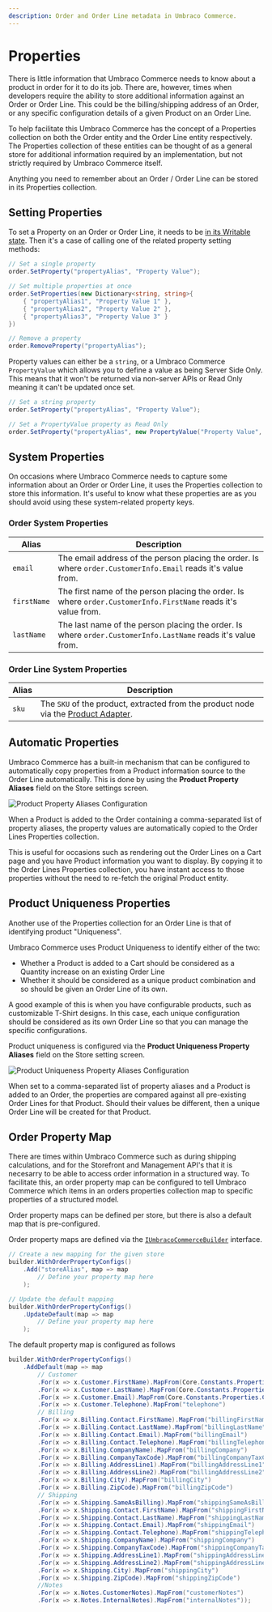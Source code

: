 ```yaml
---
description: Order and Order Line metadata in Umbraco Commerce.
---
```


# Properties

There is little information that Umbraco Commerce needs to know about a product in order for it to do its job. There are, however, times when developers require the ability to store additional information against an Order or Order Line. This could be the billing/shipping address of an Order, or any specific configuration details of a given Product on an Order Line.

To help facilitate this Umbraco Commerce has the concept of a Properties collection on both the Order entity and the Order Line entity respectively. The Properties collection of these entities can be thought of as a general store for additional information required by an implementation, but not strictly required by Umbraco Commerce itself.

Anything you need to remember about an Order / Order Line can be stored in its Properties collection.

## Setting Properties

To set a Property on an Order or Order Line, it needs to be [in its Writable state](readonly-and-writable-entities.md#converting-a-readonly-entity-into-a-writable-entity). Then it's a case of calling one of the related property setting methods:

```csharp
// Set a single property
order.SetProperty("propertyAlias", "Property Value");

// Set multiple properties at once
order.SetProperties(new Dictionary<string, string>{
    { "propertyAlias1", "Property Value 1" },
    { "propertyAlias2", "Property Value 2" },
    { "propertyAlias3", "Property Value 3" }
})

// Remove a property
order.RemoveProperty("propertyAlias");

```

Property values can either be a `string`, or a Umbraco Commerce `PropertyValue` which allows you to define a value as being Server Side Only. This means that it won't be returned via non-server APIs or Read Only meaning it can't be updated once set.

```csharp
// Set a string property
order.SetProperty("propertyAlias", "Property Value");

// Set a PropertyValue property as Read Only
order.SetProperty("propertyAlias", new PropertyValue("Property Value", isReadOnly: true));
```

## System Properties

On occasions where Umbraco Commerce needs to capture some information about an Order or Order Line, it uses the Properties collection to store this information. It's useful to know what these properties are as you should avoid using these system-related property keys.

### Order System Properties

| Alias       | Description                                                                                                    |
| ----------- | -------------------------------------------------------------------------------------------------------------- |
| `email`     | The email address of the person placing the order. Is where `order.CustomerInfo.Email` reads it's value from.  |
| `firstName` | The first name of the person placing the order. Is where `order.CustomerInfo.FirstName` reads it's value from. |
| `lastName`  | The last name of the person placing the order. Is where `order.CustomerInfo.LastName` reads it's value from.   |

### Order Line System Properties

| Alias | Description                                                                                               |
| ----- | --------------------------------------------------------------------------------------------------------- |
| `sku` | The `SKU` of the product, extracted from the product node via the [Product Adapter](product-adapters.md). |

## Automatic Properties

Umbraco Commerce has a built-in mechanism that can be configured to automatically copy properties from a Product information source to the Order Line automatically. This is done by using the **Product Property Aliases** field on the Store settings screen.

![Product Property Aliases Configuration](../media/product\_property\_aliases.png)

When a Product is added to the Order containing a comma-separated list of property aliases, the property values are automatically copied to the Order Lines Properties collection.

This is useful for occasions such as rendering out the Order Lines on a Cart page and you have Product information you want to display. By copying it to the Order Lines Properties collection, you have instant access to those properties without the need to re-fetch the original Product entity.

## Product Uniqueness Properties

Another use of the Properties collection for an Order Line is that of identifying product "Uniqueness".

Umbraco Commerce uses Product Uniqueness to identify either of the two:

* Whether a Product is added to a Cart should be considered as a Quantity increase on an existing Order Line
* Whether it should be considered as a unique product combination and so should be given an Order Line of its own.

A good example of this is when you have configurable products, such as customizable T-Shirt designs. In this case, each unique configuration should be considered as its own Order Line so that you can manage the specific configurations.

Product uniqueness is configured via the **Product Uniqueness Property Aliases** field on the Store setting screen.

![Product Uniqueness Property Aliases Configuration](../media/product\_uniqueness\_property\_aliases.png)

When set to a comma-separated list of property aliases and a Product is added to an Order, the properties are compared against all pre-existing Order Lines for that Product. Should their values be different, then a unique Order Line will be created for that Product.

## Order Property Map

There are times within Umbraco Commerce such as during shipping calculations, and for the Storefront and Management API's that it is necesarry to be able to access order information in a structured way. To facilitate this, an order property map can be configured to tell Umbraco Commerce which items in an orders properties collection map to specific properties of a structured model.

Order property maps can be defined per store, but there is also a default map that is pre-configured.

Order property maps are defined via the [`IUmbracoCommerceBuilder`](./umbraco-commerce-builder.md) interface.

```csharp
// Create a new mapping for the given store
builder.WithOrderPropertyConfigs()
    .Add("storeAlias", map => map
        // Define your property map here
    );

// Update the default mapping
builder.WithOrderPropertyConfigs()
    .UpdateDefault(map => map
        // Define your property map here
    );
```

The default property map is configured as follows

```csharp
builder.WithOrderPropertyConfigs()
    .AddDefault(map => map
        // Customer
        .For(x => x.Customer.FirstName).MapFrom(Core.Constants.Properties.Customer.FirstNamePropertyAlias)
        .For(x => x.Customer.LastName).MapFrom(Core.Constants.Properties.Customer.LastNamePropertyAlias)
        .For(x => x.Customer.Email).MapFrom(Core.Constants.Properties.Customer.EmailPropertyAlias)
        .For(x => x.Customer.Telephone).MapFrom("telephone")
        // Billing
        .For(x => x.Billing.Contact.FirstName).MapFrom("billingFirstName")
        .For(x => x.Billing.Contact.LastName).MapFrom("billingLastName")
        .For(x => x.Billing.Contact.Email).MapFrom("billingEmail")
        .For(x => x.Billing.Contact.Telephone).MapFrom("billingTelephone")
        .For(x => x.Billing.CompanyName).MapFrom("billingCompany")
        .For(x => x.Billing.CompanyTaxCode).MapFrom("billingCompanyTaxCode")
        .For(x => x.Billing.AddressLine1).MapFrom("billingAddressLine1")
        .For(x => x.Billing.AddressLine2).MapFrom("billingAddressLine2")
        .For(x => x.Billing.City).MapFrom("billingCity")
        .For(x => x.Billing.ZipCode).MapFrom("billingZipCode")
        // Shipping
        .For(x => x.Shipping.SameAsBilling).MapFrom("shippingSameAsBilling")
        .For(x => x.Shipping.Contact.FirstName).MapFrom("shippingFirstName")
        .For(x => x.Shipping.Contact.LastName).MapFrom("shippingLastName")
        .For(x => x.Shipping.Contact.Email).MapFrom("shippingEmail")
        .For(x => x.Shipping.Contact.Telephone).MapFrom("shippingTelephone")
        .For(x => x.Shipping.CompanyName).MapFrom("shippingCompany")
        .For(x => x.Shipping.CompanyTaxCode).MapFrom("shippingCompanyTaxCode")
        .For(x => x.Shipping.AddressLine1).MapFrom("shippingAddressLine1")
        .For(x => x.Shipping.AddressLine2).MapFrom("shippingAddressLine2")
        .For(x => x.Shipping.City).MapFrom("shippingCity")
        .For(x => x.Shipping.ZipCode).MapFrom("shippingZipCode")
        //Notes
        .For(x => x.Notes.CustomerNotes).MapFrom("customerNotes")
        .For(x => x.Notes.InternalNotes).MapFrom("internalNotes"));
```
